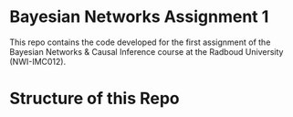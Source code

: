 # Bayesian Networks Assignment 1

This repo contains the code developed for the first assignment of the Bayesian Networks & Causal Inference course at the Radboud University (NWI-IMC012).

# Structure of this Repo

